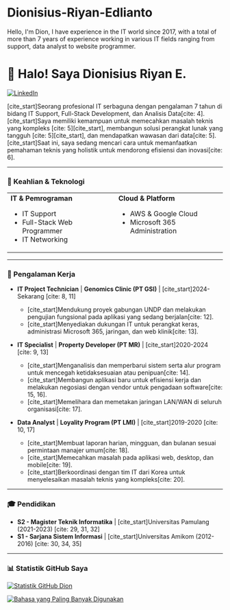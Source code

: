 # Dionisius-Riyan-Edlianto
Hello, I'm Dion, I have experience in the IT world since 2017, with a total of more than 7 years of experience working in various IT fields ranging from support, data analyst to website programmer. 
# 👋 Halo! Saya Dionisius Riyan E.

<a href="https://www.linkedin.com/in/dionisiusryane"><img src="https://img.shields.io/badge/LinkedIn-0077B5?style=for-the-badge&logo=linkedin&logoColor=white" alt="LinkedIn"/></a>

[cite_start]Seorang profesional IT serbaguna dengan pengalaman 7 tahun di bidang IT Support, Full-Stack Development, dan Analisis Data[cite: 4]. [cite_start]Saya memiliki kemampuan untuk memecahkan masalah teknis yang kompleks [cite: 5][cite_start], membangun solusi perangkat lunak yang tangguh [cite: 5][cite_start], dan mendapatkan wawasan dari data[cite: 5]. [cite_start]Saat ini, saya sedang mencari cara untuk memanfaatkan pemahaman teknis yang holistik untuk mendorong efisiensi dan inovasi[cite: 6].

---

### 🔧 Keahlian & Teknologi

<table>
  <tr>
    <td valign="top" width="50%">
      <strong>IT & Pemrograman</strong>
      <ul>
        <li>IT Support</li>
        <li>Full-Stack Web Programmer</li>
        <li>IT Networking</li>
      </ul>
    </td>
    <td valign="top" width="50%">
      <strong>Cloud & Platform</strong>
      <ul>
        <li>AWS & Google Cloud</li>
        <li>Microsoft 365 Administration</li>
      </ul>
    </td>
  </tr>
</table>

---

### 💼 Pengalaman Kerja

- **IT Project Technician** | **Genomics Clinic (PT GSI)** | [cite_start]2024-Sekarang [cite: 8, 11]
  - [cite_start]Mendukung proyek gabungan UNDP dan melakukan pengujian fungsional pada aplikasi yang sedang berjalan[cite: 12].
  - [cite_start]Menyediakan dukungan IT untuk perangkat keras, administrasi Microsoft 365, jaringan, dan web klinik[cite: 13].

- **IT Specialist** | **Property Developer (PT MR)** | [cite_start]2020-2024 [cite: 9, 13]
  - [cite_start]Menganalisis dan memperbarui sistem serta alur program untuk mencegah ketidaksesuaian atau penipuan[cite: 14].
  - [cite_start]Membangun aplikasi baru untuk efisiensi kerja dan melakukan negosiasi dengan vendor untuk pengadaan software[cite: 15, 16].
  - [cite_start]Memelihara dan memetakan jaringan LAN/WAN di seluruh organisasi[cite: 17].

- **Data Analyst** | **Loyality Program (PT LMI)** | [cite_start]2019-2020 [cite: 10, 17]
  - [cite_start]Membuat laporan harian, mingguan, dan bulanan sesuai permintaan manajer umum[cite: 18].
  - [cite_start]Memecahkan masalah pada aplikasi web, desktop, dan mobile[cite: 19].
  - [cite_start]Berkoordinasi dengan tim IT dari Korea untuk menyelesaikan masalah teknis yang kompleks[cite: 20].

---

### 🎓 Pendidikan

- **S2 - Magister Teknik Informatika** | [cite_start]Universitas Pamulang (2021-2023) [cite: 29, 31, 32]
- **S1 - Sarjana Sistem Informasi** | [cite_start]Universitas Amikom (2012-2016) [cite: 30, 34, 35]

---

### 📊 Statistik GitHub Saya

[![Statistik GitHub Dion](https://github-readme-stats.vercel.app/api?username=NAMA-PENGGUNA-GITHUB-ANDA&show_icons=true&theme=tokyonight)](https://github.com/anuraghazra/github-readme-stats)

[![Bahasa yang Paling Banyak Digunakan](https://github-readme-stats.vercel.app/api/top-langs/?username=NAMA-PENGGUNA-GITHUB-ANDA&layout=compact&theme=tokyonight)](https://github.com/anuraghazra/github-readme-stats)
